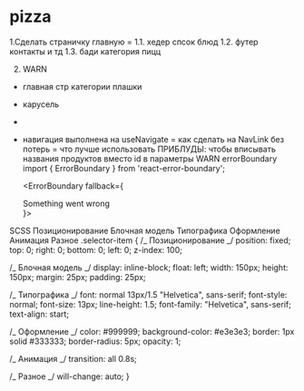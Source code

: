 # pizza

1.Сделать страничку главную =
1.1. хедер спсок блюд
1.2. футер контакты и тд
1.3. бади категория пицц

2.  WARN

- главная стр категории плашки
- карусель
-

- навигация выполнена на useNavigate
  = как сделать на NavLink без потерь = что лучше использовать
  ПРИБЛУДЫ:
  чтобы вписывать названия продуктов вместо id в параметры
  WARN errorBoundary
  import { ErrorBoundary } from 'react-error-boundary';

  <ErrorBoundary fallback={<div>Something went wrong</div>}>

SCSS
Позиционирование
Блочная модель
Типографика
Оформление
Анимация
Разное
.selector-item {
/_ Позиционирование _/
position: fixed;
top: 0;
right: 0;
bottom: 0;
left: 0;
z-index: 100;

/_ Блочная модель _/
display: inline-block;
float: left;
width: 150px;
height: 150px;
margin: 25px;
padding: 25px;

/_ Типографика _/
font: normal 13px/1.5 "Helvetica", sans-serif;
font-style: normal;
font-size: 13px;
line-height: 1.5;
font-family: "Helvetica", sans-serif;
text-align: start;

/_ Оформление _/
color: #999999;
background-color: #e3e3e3;
border: 1px solid #333333;
border-radius: 5px;
opacity: 1;

/_ Анимация _/
transition: all 0.8s;

/_ Разное _/
will-change: auto;
}
